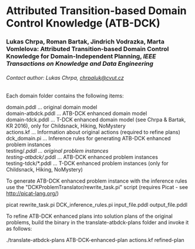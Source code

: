 # Attributed Transition-based Domain Control Knowledge (ATB-DCK)
### Lukas Chrpa, Roman Bartak, Jindrich Vodrazka, Marta Vomlelova: Attributed Transition-based Domain Control Knowledge for Domain-Independent Planning, *IEEE Transactions on Knowledge and Data Engineering*
###### Contact author: Lukas Chrpa, chrpaluk@cvut.cz

Each domain folder contains the following items:

domain.pddl            ... original domain model<br>
domain-atbdck.pddl     ... ATB-DCK enhanced domain model<br>
domain-tdck.pddl       ... T-DCK enhanced domain model (see Chrpa & Bartak, KR 2016), only for Childsnack, Hiking, NoMystery<br>
actions.kf             ... Information about original actions (required to refine plans)<br>
dck_domain.pi        ... Inference rules for generating ATB-DCK enhanced problem instances<br>
testing/*.pddl         ... original problem instances<br>
testing-atbdck/*.pddl  ... ATB-DCK enhanced problem instances<br>
testing-tdck/*.pddl    ... T-DCK enhanced problem instances (only for Childsnack, Hiking, NoMystery)


To generate ATB-DCK enhanced problem instance with the inference rules use the "DCKProblemTranslator/rewrite_task.pi" script (requires Picat - see http://picat-lang.org/) 

picat rewrite_task.pi DCK_inference_rules.pi input_file.pddl output_file.pddl

To refine ATB-DCK enhanced plans into solution plans of the original problems, build the binary in the translate-atbdck-plans folder and invoke it as follows:

./translate-atbdck-plans ATB-DCK-enhanced-plan actions.kf refined-plan  



